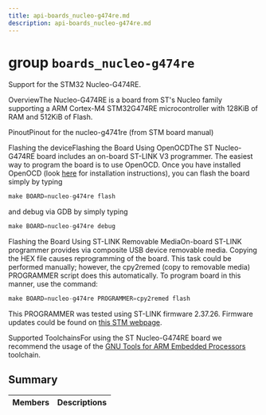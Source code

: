 ```yaml
---
title: api-boards_nucleo-g474re.md
description: api-boards_nucleo-g474re.md
---
```

# group `boards_nucleo-g474re` 

Support for the STM32 Nucleo-G474RE.

OverviewThe Nucleo-G474RE is a board from ST's Nucleo family supporting a ARM Cortex-M4 STM32G474RE microcontroller with 128KiB of RAM and 512KiB of Flash.

PinoutPinout for the nucleo-g4741re (from STM board manual)

Flashing the deviceFlashing the Board Using OpenOCDThe ST Nucleo-G474RE board includes an on-board ST-LINK V3 programmer. The easiest way to program the board is to use OpenOCD. Once you have installed OpenOCD (look [here](https://github.com/RIOT-OS/RIOT/wiki/OpenOCD) for installation instructions), you can flash the board simply by typing

```cpp
make BOARD=nucleo-g474re flash
```
 and debug via GDB by simply typing 
```cpp
make BOARD=nucleo-g474re debug
```

Flashing the Board Using ST-LINK Removable MediaOn-board ST-LINK programmer provides via composite USB device removable media. Copying the HEX file causes reprogramming of the board. This task could be performed manually; however, the cpy2remed (copy to removable media) PROGRAMMER script does this automatically. To program board in this manner, use the command: 
```cpp
make BOARD=nucleo-g474re PROGRAMMER=cpy2remed flash
```
This PROGRAMMER was tested using ST-LINK firmware 2.37.26. Firmware updates could be found on [this STM webpage](https://www.st.com/en/development-tools/stsw-link007.html).

Supported ToolchainsFor using the ST Nucleo-G474RE board we recommend the usage of the [GNU Tools for ARM Embedded Processors](https://launchpad.net/gcc-arm-embedded) toolchain.

## Summary

 Members                        | Descriptions                                
--------------------------------|---------------------------------------------

